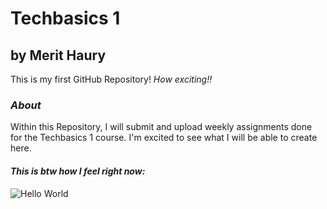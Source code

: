 # Techbasics 1
## by Merit Haury 
This is my first GitHub Repository!
*How exciting!!* 

### *About*
Within this Repository, I will submit and upload weekly assignments done for the Techbasics 1 course. I'm excited to see what I will be able to create here. 

#### *This is btw how I feel right now:*


![Hello World](https://github.com/user-attachments/assets/6a1e4592-a0df-462d-bee4-934235a2e51a)
